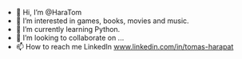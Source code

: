 - 👋 Hi, I’m @HaraTom
- 👀 I’m interested in games, books, movies and music.
- 🌱 I’m currently learning Python.
- 💞️ I’m looking to collaborate on ...
- 📫 How to reach me LinkedIn www.linkedin.com/in/tomas-harapat

<!---
HaraTom/HaraTom is a ✨ special ✨ repository because its `README.md` (this file) appears on your GitHub profile.
You can click the Preview link to take a look at your changes.
--->
